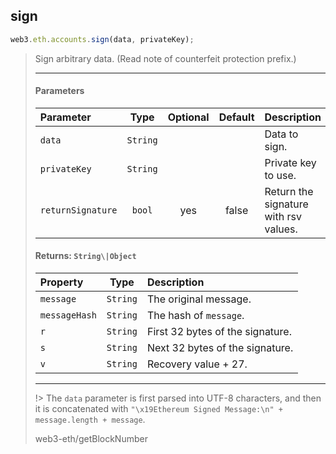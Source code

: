 ## sign 
```js
web3.eth.accounts.sign(data, privateKey);
```
> Sign arbitrary data. (Read note of counterfeit protection prefix.)
>
> <hr>
>
> #### Parameters
> | Parameter | Type | Optional | Default | Description |
> |:-|:-:|:-:|:-:|:-|
> | `data` | `String` |  |  | Data to sign. |
> | `privateKey` | `String` |  |  | Private key to use. |
> | `returnSignature` | `bool` | yes | false | Return the signature with rsv values. |
>
> #### Returns: `String\|Object`
> 
> | Property | Type | Description |
> |:-|:-:|:-|
> | `message` | `String` | The original message. |
> | `messageHash` | `String` | The hash of `message`. |
> | `r` | `String` | First 32 bytes of the signature. |
> | `s` | `String` | Next 32 bytes of the signature. |
> | `v` | `String` | Recovery value + 27. |
>
> <hr>
>
> !> The `data` parameter is first parsed into UTF-8 characters, and then it is concatenated with `"\x19Ethereum Signed Message:\n" + message.length + message`.
>
> <codesandbox> web3-eth/getBlockNumber </codesandbox>
